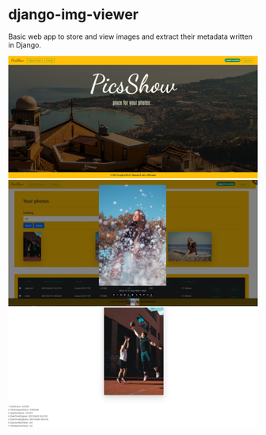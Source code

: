 # django-img-viewer

Basic web app to store and view images and extract their metadata written in Django. 

<img src="https://github.com/KornelWitkowski/django-img-viewer/blob/main/readme_images/1.png" width="800" />
<img src="https://github.com/KornelWitkowski/django-img-viewer/blob/main/readme_images/2.jpg" width="800" />
<img src="https://github.com/KornelWitkowski/django-img-viewer/blob/main/readme_images/3.jpg" width="800" />